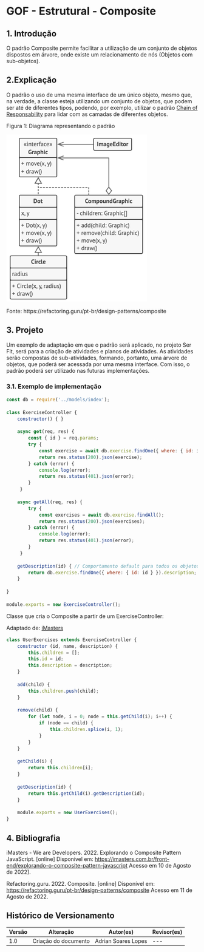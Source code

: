 # GOF - Estrutural - Composite

## 1. Introdução

O padrão Composite permite facilitar a utilização de um conjunto de objetos dispostos em árvore, onde existe um relacionamento de nós (Objetos com sub-objetos).

## 2.Explicação

O padrão o uso de uma mesma interface de um único objeto, mesmo que, na verdade, a classe esteja utilizando um conjunto de objetos, que podem ser até de diferentes tipos, podendo, por exemplo, utilizar o padrão [Chain of Responsability](#) para lidar com as camadas de diferentes objetos.

<caption>Figura 1: Diagrama representando o padrão</caption>

![fig1_composite](../../../assets/composite/example.png)

<caption>Fonte: https://refactoring.guru/pt-br/design-patterns/composite</caption>

## 3. Projeto

Um exemplo de adaptação em que o padrão será aplicado, no projeto Ser Fit, será para a criação de atividades e planos de atividades. As atividades serão compostas de sub-atividades, formando, portanto, uma árvore de objetos, que poderá ser acessada por uma mesma interface. Com isso, o padrão poderá ser utilizado nas futuras implementações.

### 3.1. Exemplo de implementação

``` javascript
const db = require('../models/index');

class ExerciseController {
    constructor() { }

    async get(req, res) {
        const { id } = req.params;
        try {
            const exercise = await db.exercise.findOne({ where: { id: id } });
            return res.status(200).json(exercise);
        } catch (error) {
            console.log(error);
            return res.status(401).json(error);
        }
     }

    async getAll(req, res) {
        try {
            const exercises = await db.exercise.findAll();
            return res.status(200).json(exercises);
        } catch (error) {
            console.log(error);
            return res.status(401).json(error);
        }
     }

    getDescription(id) { // Comportamento default para todos os objetos
        return db.exercise.findOne({ where: { id: id } }).description;
    }

}

module.exports = new ExerciseController();
```
Classe que cria o Composite a partir de um ExerciseController:

<caption>Adaptado de: <a href="https://imasters.com.br/front-end/explorando-o-composite-pattern-javascript"> iMasters</a></caption>

``` javascript
class UserExercises extends ExerciseController {
    constructor (id, name, description) {
        this.children = [];
        this.id = id;
        this.description = description;
    }

    add(child) {
        this.children.push(child);
    }

    remove(child) {
        for (let node, i = 0; node = this.getChild(i); i++) {
            if (node == child) {
                this.children.splice(i, 1);
            }
        }
    }

    getChild(i) {
        return this.children[i];
    }

    getDescription(id) {
        return this.getChild(i).getDescription(id);
    }

    module.exports = new UserExercises();
}
```

## 4. Bibliografia

  iMasters - We are Developers. 2022. Explorando o Composite Pattern JavaScript. [online] Disponível em: <https://imasters.com.br/front-end/explorando-o-composite-pattern-javascript> Acesso em 10 de Agosto de 2022].

  Refactoring.guru. 2022. Composite. [online] Disponível em: <https://refactoring.guru/pt-br/design-patterns/composite> Acesso em 11 de Agosto de 2022.

## Histórico de Versionamento


| Versão | Alteração                        | Autor(es)    | Revisor(es) |
| ------ | -------------------------------- | ------------ | ----------- |
| 1.0    | Criação do documento             | Adrian Soares Lopes | ---         |